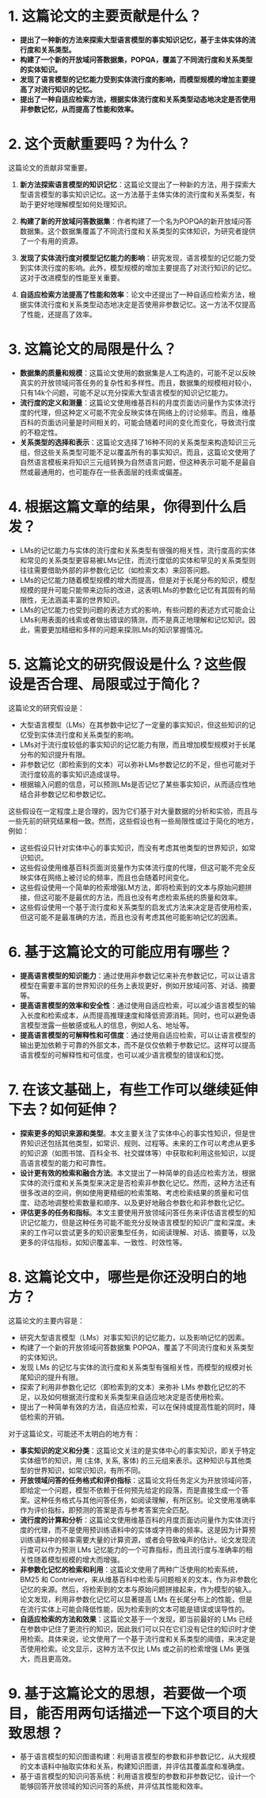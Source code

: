 # 1. 这篇论文的主要贡献是什么？

- **提出了一种新的方法来探索大型语言模型的事实知识记忆，基于主体实体的流行度和关系类型。**
- **构建了一个新的开放域问答数据集，POPQA，覆盖了不同流行度和关系类型的实体知识。**
- **发现了语言模型的记忆能力受到实体流行度的影响，而模型规模的增加主要提高了对流行知识的记忆。**
- **提出了一种自适应检索方法，根据实体流行度和关系类型动态地决定是否使用非参数记忆，从而提高了性能和效率。**


# 2. 这个贡献重要吗？为什么？

这篇论文的贡献非常重要。

1. **新方法探索语言模型的知识记忆**：这篇论文提出了一种新的方法，用于探索大型语言模型的事实知识记忆。这一方法基于主体实体的流行度和关系类型，有助于更好地理解模型如何处理知识。

2. **构建了新的开放域问答数据集**：作者构建了一个名为POPQA的新开放域问答数据集。这个数据集覆盖了不同流行度和关系类型的实体知识，为研究者提供了一个有用的资源。

3. **发现了实体流行度对模型记忆能力的影响**：研究发现，语言模型的记忆能力受到实体流行度的影响。此外，模型规模的增加主要提高了对流行知识的记忆。这对于改进模型的性能至关重要。

4. **自适应检索方法提高了性能和效率**：论文中还提出了一种自适应检索方法，根据实体流行度和关系类型动态地决定是否使用非参数记忆。这一方法不仅提高了性能，还提高了效率。



# 3. 这篇论文的局限是什么？

- **数据集的质量和规模**：这篇论文使用的数据集是人工构造的，可能不足以反映真实的开放领域问答任务的复杂性和多样性。而且，数据集的规模相对较小，只有14k个问题，可能不足以充分探索大型语言模型的知识记忆能力。
- **流行度的定义和测量**：这篇论文使用维基百科的月度页面访问量作为实体流行度的代理，但这种定义可能不完全反映实体在网络上的讨论频率。而且，维基百科的页面访问量是时间相关的，可能会随着时间的变化而变化，导致流行度的不稳定性。
- **关系类型的选择和表示**：这篇论文选择了16种不同的关系类型来构造知识三元组，但这些关系类型可能不足以覆盖所有的事实知识。而且，这篇论文使用了自然语言模板来将知识三元组转换为自然语言问题，但这种表示可能不是最自然或最通用的，也可能存在一些表面层的线索或偏差。



# 4. 根据这篇文章的结果，你得到什么启发？

- LMs的记忆能力与实体的流行度和关系类型有很强的相关性，流行度高的实体和常见的关系类型更容易被LMs记住，而流行度低的实体和罕见的关系类型则往往需要借助外部的非参数化记忆（如检索文本）来回答问题。
- LMs的记忆能力随着模型规模的增大而提高，但是对于长尾分布的知识，模型规模的提升可能只能带来边际的改进，这表明LMs的参数化记忆有其固有的局限性，无法涵盖丰富的世界知识。
- LMs的记忆能力也受到问题的表述方式的影响，有些问题的表述方式可能会让LMs利用表面的线索或者做出错误的猜测，而不是真正地理解和记忆知识。因此，需要更加精细和多样的问题来探测LMs的知识掌握情况。

# 5. 这篇论文的研究假设是什么？这些假设是否合理、局限或过于简化？

这篇论文的研究假设是：

- 大型语言模型（LMs）在其参数中记忆了一定量的事实知识，但这些知识的记忆受到实体流行度和关系类型的影响。
- LMs对于流行度较低的事实知识的记忆能力有限，而且增加模型规模对于长尾分布的知识提升有限。
- 非参数记忆（即检索到的文本）可以弥补LMs参数记忆的不足，但也可能对于流行度较高的事实知识造成误导。
- 根据输入问题的信息，可以预测LMs是否记忆了某些事实知识，从而适应性地结合非参数记忆和参数记忆。

这些假设在一定程度上是合理的，因为它们基于对大量数据的分析和实验，而且与一些先前的研究结果相一致。然而，这些假设也有一些局限性或过于简化的地方，例如：

- 这些假设只针对实体中心的事实知识，而没有考虑其他类型的世界知识，如常识知识。
- 这些假设使用维基百科页面浏览量作为实体流行度的代理，但这可能不完全反映实体在网络上被讨论的频率，而且也会随着时间变化。
- 这些假设使用一个简单的检索增强LM方法，即将检索到的文本与原始问题拼接，但这可能不是最优的方法，而且也没有考虑检索系统的质量和效率。
- 这些假设使用一个基于流行度和关系类型的启发式方法来决定是否使用检索，但这可能不是最准确的方法，而且也没有考虑其他可能影响记忆的因素。


# 6. 基于这篇论文的可能应用有哪些？


- **提高语言模型的知识能力**：通过使用非参数记忆来补充参数记忆，可以让语言模型在需要丰富的世界知识的任务上表现更好，例如开放域问答、对话、摘要等。
- **提高语言模型的效率和安全性**：通过使用自适应检索，可以减少语言模型的输入长度和检索成本，从而提高推理速度和降低资源消耗。同时，也可以避免语言模型泄露一些敏感或私人的信息，例如人名、地址等。
- **提高语言模型的可解释性和可信度**：通过使用自适应检索，可以让语言模型的输出更加依赖于可靠的外部文本，而不是仅仅依赖于参数记忆。这样可以提高语言模型的可解释性和可信度，也可以减少语言模型的错误和幻觉。



# 7. 在该文基础上，有些工作可以继续延伸下去？如何延伸？


- **探索更多的知识来源和类型**。本文主要关注了实体中心的事实性知识，但是世界知识还包括其他类型，如常识、规则、过程等。未来的工作可以考虑从更多的知识源（如图书馆、百科全书、社交媒体等）中获取和利用这些知识，以提高语言模型的能力和可靠性。
- **设计更有效的检索和融合方法**。本文提出了一种简单的自适应检索方法，根据实体的流行度和关系类型来决定是否检索非参数化记忆。然而，这种方法还有很多改进的空间，例如使用更精细的检索策略、考虑检索结果的质量和可信度、动态地调整检索数量和顺序、以及更好地融合参数化和非参数化记忆。
- **评估更多的任务和指标**。本文主要使用开放领域问答任务来评估语言模型的知识记忆能力，但是这种任务可能不能充分反映语言模型的知识广度和深度。未来的工作可以尝试更多的知识密集型任务，如阅读理解、对话、摘要等，以及更多的评估指标，如知识覆盖率、一致性、时效性等。


# 8. 这篇论文中，哪些是你还没明白的地方？




这篇论文的主要内容是：

- 研究大型语言模型（LMs）对事实知识的记忆能力，以及影响记忆的因素。
- 构建了一个新的开放领域问答数据集 POPQA，覆盖了不同流行度和关系类型的实体知识。
- 发现 LMs 的记忆与实体的流行度和关系类型有强相关性，而模型的规模对长尾知识的提升有限。
- 探索了利用非参数化记忆（即检索到的文本）来弥补 LMs 参数化记忆的不足，以及如何根据流行度和关系类型来自适应地决定是否使用检索。
- 提出了一种简单有效的方法，自适应检索，可以在保持或提高性能的同时，降低检索的开销。

对于这篇论文，可能还不太明白的地方有：

- **事实知识的定义和分类**：这篇论文关注的是实体中心的事实知识，即关于特定实体细节的知识，用 (主体, 关系, 客体) 的三元组来表示。这种知识与其他类型的世界知识，如常识知识，有所不同。
- **开放领域问答的任务格式和评价指标**：这篇论文将任务定义为开放领域问答，即给定一个问题，模型不依赖于任何预先给定的段落，而是直接生成一个答案。这种任务格式与其他问答任务，如阅读理解，有所区别。论文使用准确率作为评价指标，即预测的答案是否与参考答案完全匹配。
- **流行度的计算和分析**：这篇论文使用维基百科的月度页面访问量作为实体流行度的代理，而不是使用预训练语料中的实体或字符串的频率。这是因为计算预训练语料中的频率需要大量的计算资源，或者会导致噪声的估计。论文发现流行度可以作为预测 LMs 记忆能力的一个可靠指标，而且流行度与准确率的相关性随着模型规模的增大而增强。
- **非参数化记忆的检索和利用**：这篇论文使用了两种广泛使用的检索系统，BM25 和 Contriever，来从维基百科中检索与问题相关的文本，作为非参数化记忆的来源。然后，将检索到的文本与原始问题拼接起来，作为模型的输入。论文发现，利用非参数化记忆可以显著提高 LMs 在长尾分布上的性能，但是在流行实体上可能会降低性能，因为检索到的文本可能是错误或误导性的。
- **自适应检索的方法和效果**：这篇论文基于一个发现，即当前最好的 LMs 已经在参数中记住了更流行的知识，因此我们可以只在它们没有记住的知识时才使用检索。具体来说，论文使用了一个基于流行度和关系类型的阈值，来决定是否使用检索。论文显示，这种方法不仅比 LMs 或之前的检索增强 LMs 更强大，而且更高效。




# 9. 基于这篇论文的思想，若要做一个项目，能否用两句话描述一下这个项目的大致思想？
- 基于语言模型的知识图谱构建：利用语言模型的参数和非参数记忆，从大规模的文本语料中抽取实体和关系，构建知识图谱，并评估其覆盖度和准确度。
- 基于语言模型的知识问答系统：利用语言模型的参数和非参数记忆，设计一个能够回答开放领域的知识问答的系统，并评估其性能和效率。





